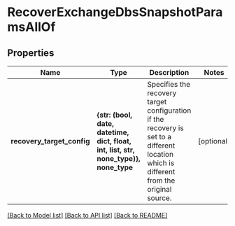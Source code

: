 # RecoverExchangeDbsSnapshotParamsAllOf


## Properties
Name | Type | Description | Notes
------------ | ------------- | ------------- | -------------
**recovery_target_config** | **{str: (bool, date, datetime, dict, float, int, list, str, none_type)}, none_type** | Specifies the recovery target configuration if the recovery is set to a different location which is different from the original source. | [optional] 

[[Back to Model list]](../README.md#documentation-for-models) [[Back to API list]](../README.md#documentation-for-api-endpoints) [[Back to README]](../README.md)


